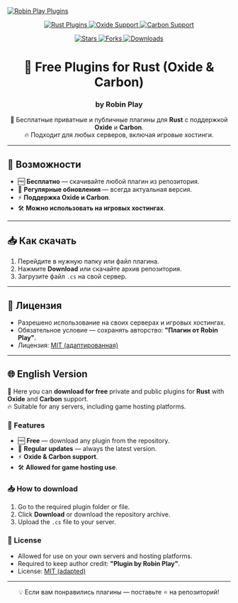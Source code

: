 [![Robin Play Plugins](https://i.ibb.co/p6dcBQw2/Git-Hub-Robin-Play.png)](https://github.com/RobinPlay-2025/Free-Plugins)

<!-- Dynamic badges -->
<p align="center">
  <a href="https://github.com/RobinPlay-2025/Free-Plugins">
    <img src="https://img.shields.io/badge/Rust-Plugins-orange?style=for-the-badge&logo=rust" alt="Rust Plugins">
  </a>
  <a href="https://github.com/RobinPlay-2025/Free-Plugins">
    <img src="https://img.shields.io/badge/Oxide-Supported-blue?style=for-the-badge" alt="Oxide Support">
  </a>
  <a href="https://github.com/RobinPlay-2025/Free-Plugins">
    <img src="https://img.shields.io/badge/Carbon-Supported-brightgreen?style=for-the-badge" alt="Carbon Support">
  </a>
</p>

<!-- Stats badges -->
<p align="center">
  <a href="https://github.com/RobinPlay-2025/Free-Plugins/stargazers">
    <img src="https://img.shields.io/github/stars/RobinPlay-2025/Free-Plugins?style=for-the-badge" alt="Stars">
  </a>
  <a href="https://github.com/RobinPlay-2025/Free-Plugins/network/members">
    <img src="https://img.shields.io/github/forks/RobinPlay-2025/Free-Plugins?style=for-the-badge" alt="Forks">
  </a>
  <a href="https://github.com/RobinPlay-2025/Free-Plugins/releases">
    <img src="https://img.shields.io/github/downloads/RobinPlay-2025/Free-Plugins/total?style=for-the-badge" alt="Downloads">
  </a>
</p>

<h1 align="center">🎯 Free Plugins for Rust (Oxide & Carbon)</h1>
<h3 align="center">by Robin Play</h3>

<p align="center">
📌 Бесплатные приватные и публичные плагины для <b>Rust</b> с поддержкой <b>Oxide</b> и <b>Carbon</b>.<br>
🔥 Подходит для любых серверов, включая игровые хостинги.
</p>

---

## 🚀 Возможности
- 🆓 **Бесплатно** — скачивайте любой плагин из репозитория.
- 🔄 **Регулярные обновления** — всегда актуальная версия.
- ⚡ **Поддержка Oxide и Carbon**.
- 🛠 **Можно использовать на игровых хостингах**.

---

## 📥 Как скачать
1. Перейдите в нужную папку или файл плагина.
2. Нажмите **Download** или скачайте архив репозитория.
3. Загрузите файл `.cs` на свой сервер.

---

## 📜 Лицензия
- Разрешено использование на своих серверах и игровых хостингах.
- Обязательное условие — сохранять авторство: **"Плагин от Robin Play"**.
- Лицензия: [MIT (адаптированная)](https://github.com/RobinPlay-2025/Free-Plugins/blob/main/LICENSE)

---

## 🌐 English Version

📌 Here you can **download for free** private and public plugins for **Rust** with **Oxide** and **Carbon** support.  
🔥 Suitable for any servers, including game hosting platforms.

### 🚀 Features
- 🆓 **Free** — download any plugin from the repository.
- 🔄 **Regular updates** — always the latest version.
- ⚡ **Oxide & Carbon support**.
- 🛠 **Allowed for game hosting use**.

### 📥 How to download
1. Go to the required plugin folder or file.
2. Click **Download** or download the repository archive.
3. Upload the `.cs` file to your server.

### 📜 License
- Allowed for use on your own servers and hosting platforms.
- Required to keep author credit: **"Plugin by Robin Play"**.
- License: [MIT (adapted)](https://github.com/RobinPlay-2025/Free-Plugins/blob/main/LICENSE)

---

<p align="center">
  💡 Если вам понравились плагины — поставьте ⭐ на репозиторий!
</p>
